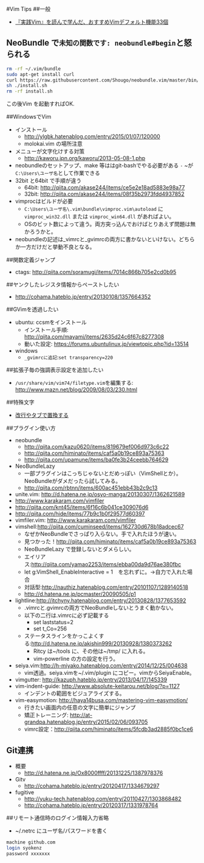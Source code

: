 #Vim Tips
##一般
 - [『実践Vim』を読んで学んだ、おすすめVimデフォルト機能33個](http://myenigma.hatenablog.com/entry/2015/12/19/081933)

## NeoBundle で`未知の関数です: neobundle#begin`と怒られる
```bash
rm -rf ~/.vim/bundle
sudo apt-get install curl 
curl https://raw.githubusercontent.com/Shougo/neobundle.vim/master/bin/install.sh > install.sh
sh ./install.sh
rm -rf install.sh
```
この後Vim を起動すればOK.

##WindowsでVim
- インストール
  - http://ylgbk.hatenablog.com/entry/2015/01/07/120000 
  - molokai.vim の場所注意
- メニューが文字化けする対策
  - http://kaworu.jpn.org/kaworu/2013-05-08-1.php
- neobundleのセットアップ、make 等ははgit-bashでやる必要がある
  `-` ~が`C:\Users\ユーザ名`として作業できる
- 32bit と64bit で手順が違う
  - 64bit: http://qiita.com/akase244/items/ce5e2e18ad5883e98a77
  - 32bit: http://qiita.com/akase244/items/08f35b2973fdd4937852
- vimprocはビルドが必要
  - `C:\Users\ユーザ名\.vim\bundle\vimproc.vim\autoload` に`vimproc_win32.dll` または `vimproc_win64.dll` があればよい。
  - OSのビット数によって違う。両方突っ込んでおけばとりあえず問題は無かろうかと。
- neobundleの記述は_vimrcと_gvimrcの両方に書かないといけない。どちらか一方だけだと挙動不良となる。

##関数定義ジャンプ
- ctags: http://qiita.com/soramugi/items/7014c866b705e2cd0b95

##ヤンクしたレジスタ情報からペーストしたい
- http://cohama.hateblo.jp/entry/20130108/1357664352

##GVimを透過したい
- ubuntu: ccsmをインストール
  - インストール手順: http://qiita.com/mayami/items/2635d24c6f67c8277308
  - 動いた設定: https://forums.ubuntulinux.jp/viewtopic.php?id=13514
- windows
  - `_gvimrcに追記`:`set transparency=220`

##拡張子毎の強調表示設定を追加したい
- `/usr/share/vim/vim74/filetype.vim`を編集する: http://www.mazn.net/blog/2009/08/03/230.html

##特殊文字
- [改行やタブで置換する](http://bibo-pg.blogspot.jp/2012/08/vim.html)

##プラグイン使い方
- neobundle
  - http://qiita.com/kazu0620/items/819679ef006d973c6c22
  - http://qiita.com/himinato/items/caf5a0b19ce893a75363
  - http://qiita.com/upamune/items/ba0fe3b24ceebb764629
- NeoBundleLazy
  - 一部プラグインはこっちじゃないとだめっぽい（VimShellとか）。NeoBundleがダメだったら試してみる。
  - http://qiita.com/rbtnn/items/600ac451ebb43b2c9c13
- unite.vim: http://d.hatena.ne.jp/osyo-manga/20130307/1362621589
 - http://www.karakaram.com/vimfiler
 - http://qiita.com/knt45/items/6f16c6b041ce309076d6
 - http://qiita.com/hide/items/77b9c1b0f29577d60397
- vimfiler.vim: http://www.karakaram.com/vimfiler
- vimshell:http://qiita.com/cuminseed/items/162730d678b18adcec67
  - なぜかNeoBundleでさっぱり入らない。手で入れたほうが速い。
  - 見つかった！http://qiita.com/himinato/items/caf5a0b19ce893a75363
  - NeoBundleLazy で登録しないとダメらしい。
  - エイリアス:http://qiita.com/yamao2253/items/ebba00da9d76ae380fbc
  - let g:VimShell_EnableInteractive = 1　を忘れずに。→自力で入れた場合
  - 対話型:http://nauthiz.hatenablog.com/entry/20101107/1289140518
  - http://d.hatena.ne.jp/pcmaster/20090505/p1
- lightline:http://itchyny.hatenablog.com/entry/20130828/1377653592
  - .vimrcと.gvimrcの両方でNeoBundleしないとうまく動かない。
  - 以下の二行は.vimrcに必ず記載する
    - set laststatus=2
    - set t_Co=256
  - ステータスラインをかっこよくする:http://d.hatena.ne.jp/akishin999/20130928/1380373262 
    - Ritcy は~/tools に、その他は~/tmp/ に入れる。
    - vim-powerline の方の設定を行う。
- seiya.vim:http://h-miyako.hatenablog.com/entry/2014/12/25/004638
  - vim透過。seiya.vimを~/.vim/plugin にコピー。vimからSeiyaEnable。 
- vimgutter: http://kazuph.hateblo.jp/entry/2013/04/17/145339 
- vim-indent-guide: http://www.absolute-keitarou.net/blog/?p=1127
  - インデントの範囲をビジュアライズする。
- vim-easymotion: http://haya14busa.com/mastering-vim-easymotion/
  - 行きたい画面内の任意の文字に簡単にジャンプ
  - 矯正トレーニング: http://at-grandpa.hatenablog.jp/entry/2015/02/06/093705
  - vimrc設定：http://qiita.com/himinato/items/5fcdb3ad2885f0bc1ce6

## Git連携
- 概要
  - http://d.hatena.ne.jp/Ox8000ffff/20131225/1387978376
- Gitv
  - http://cohama.hateblo.jp/entry/20120417/1334679297
- fugitive
  - http://yuku-tech.hatenablog.com/entry/20110427/1303868482
  - http://cohama.hateblo.jp/entry/20120317/1331978764

##リモート通信時のログイン情報入力省略
- ~/.netrc にユーザ名/パスワードを書く
```bash
machine github.com
login syokenz
password xxxxxxx
```

